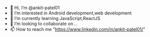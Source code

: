 - 👋 Hi, I’m @ankit-patel01
- 👀 I’m interested in Android development,web development
- 🌱 I’m currently learning JavaScript,ReactJS
- 💞️ I’m looking to collaborate on ..
- 📫 How to reach me "https://www.linkedin.com/in/ankit-patel01/"

<!---
ankit-patel01/ankit-patel01 is a ✨ special ✨ repository because its `README.md` (this file) appears on your GitHub profile.
You can click the Preview link to take a look at your changes.
--->
